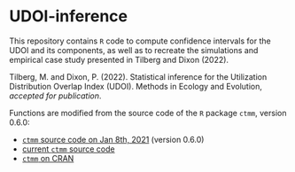 # UDOI-inference

This repository contains `R` code to compute confidence intervals for the UDOI and its components, as well as to recreate the simulations and empirical case study presented in Tilberg and Dixon (2022).

Tilberg, M. and Dixon, P. (2022). Statistical inference for the Utilization Distribution Overlap Index (UDOI). Methods in Ecology and Evolution, *accepted for publication*.

Functions are modified from the source code of the `R` package `ctmm`, version 0.6.0:

- [`ctmm` source code on Jan 8th, 2021](https://github.com/ctmm-initiative/ctmm/tree/4c0b7df669269087443c6907b81df6f5d6de5f13/R) (version 0.6.0)
- [current `ctmm` source code](https://github.com/ctmm-initiative/ctmm)
- [`ctmm` on CRAN](https://CRAN.R-project.org/package=ctmm)
